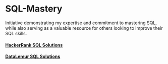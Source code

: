 # SQL-Mastery
Initiative demonstrating my expertise and commitment to mastering SQL, while also serving as a valuable resource for others looking to improve their SQL skills.

#### [HackerRank SQL Solutions](https://github.com/vikramtalware/HackerRank-SQL)
#### [DataLemur SQL Solutions](https://github.com/vikramtalware/DataLemur-SQL)
